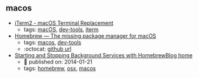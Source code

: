 macos 
---
* [iTerm2 - macOS Terminal Replacement](http://www.iterm2.com/)
    * tags: [macOS](../tags/macOS.md), [dev-tools](../tags/dev-tools.md), [iterm](../tags/iterm.md)
* [Homebrew — The missing package manager for macOS](https://brew.sh/)
    * tags: [macos](../tags/macos.md), [dev-tools](../tags/dev-tools.md)
    * :octocat: [github url](https://github.com/Homebrew/brew/)
* [Starting and Stopping Background Services with HomebrewBlog home](https://robots.thoughtbot.com/starting-and-stopping-background-services-with-homebrew)
    * :calendar: published on: 2014-01-21
    * tags: [homebrew](../tags/homebrew.md), [osx](../tags/osx.md), [macos](../tags/macos.md)
